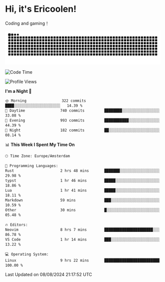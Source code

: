 # Hi, it's Ericoolen!
Coding and gaming！

<picture>
  <source media="(prefers-color-scheme: dark)" srcset="https://raw.githubusercontent.com/Eric-Song-Nop/Eric-Song-Nop/output/github-contribution-grid-snake-dark.svg">
  <source media="(prefers-color-scheme: light)" srcset="https://raw.githubusercontent.com/Eric-Song-Nop/Eric-Song-Nop/output/github-contribution-grid-snake.svg">
  <img alt="github contribution grid snake animation" src="https://raw.githubusercontent.com/Eric-Song-Nop/Eric-Song-Nop/output/github-contribution-grid-snake.svg">
</picture>

<!--START_SECTION:waka-->
![Code Time](http://img.shields.io/badge/Code%20Time-1%2C429%20hrs%2056%20mins-blue)

![Profile Views](http://img.shields.io/badge/Profile%20Views-0-blue)

**I'm a Night 🦉** 

```text
🌞 Morning                322 commits         ████░░░░░░░░░░░░░░░░░░░░░   14.39 % 
🌆 Daytime                740 commits         ████████░░░░░░░░░░░░░░░░░   33.08 % 
🌃 Evening                993 commits         ███████████░░░░░░░░░░░░░░   44.39 % 
🌙 Night                  182 commits         ██░░░░░░░░░░░░░░░░░░░░░░░   08.14 % 
```


📊 **This Week I Spent My Time On** 

```text
🕑︎ Time Zone: Europe/Amsterdam

💬 Programming Languages: 
Rust                     2 hrs 48 mins       ███████░░░░░░░░░░░░░░░░░░   29.98 % 
typst                    1 hr 46 mins        █████░░░░░░░░░░░░░░░░░░░░   18.86 % 
Lua                      1 hr 41 mins        █████░░░░░░░░░░░░░░░░░░░░   18.11 % 
Markdown                 59 mins             ███░░░░░░░░░░░░░░░░░░░░░░   10.59 % 
Other                    30 mins             █░░░░░░░░░░░░░░░░░░░░░░░░   05.48 % 

🔥 Editors: 
Neovim                   8 hrs 7 mins        ██████████████████████░░░   86.78 % 
VS Code                  1 hr 14 mins        ███░░░░░░░░░░░░░░░░░░░░░░   13.22 % 

💻 Operating System: 
Linux                    9 hrs 22 mins       █████████████████████████   100.00 % 
```


 Last Updated on 08/08/2024 21:17:52 UTC
<!--END_SECTION:waka-->
